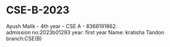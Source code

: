 # CSE-B-2023
Ayush Malik - 4th year - CSE A - 8368191862.  
admission no:2023b01293
year: first year
Name: kratisha Tandon
branch:CSE(B)
